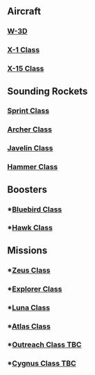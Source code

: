 ## Aircraft
### [W-3D](https://github.com/pike82/KSP-V1.12.3-RP-1/wiki/W-3D)
### [X-1 Class](https://github.com/pike82/KSP-V1.12.3-RP-1/wiki/X-1)
### [X-15 Class](https://github.com/pike82/KSP-V1.12.3-RP-1/wiki/X-15)

## Sounding Rockets
### [Sprint Class](https://github.com/pike82/KSP-V1.12.3-RP-1/wiki/Sprint-Class)
### [Archer Class](https://github.com/pike82/KSP-V1.12.3-RP-1/wiki/Archer-Class)
### [Javelin Class](https://github.com/pike82/KSP-V1.12.3-RP-1/wiki/Javelin-Class)
### [Hammer Class](https://github.com/pike82/KSP-V1.12.3-RP-1/wiki/Hammer-Class)

## Boosters

### *[Bluebird Class](https://github.com/pike82/KSP-V1.12.3-RP-1/wiki/Bluebird-Class)
### *[Hawk Class](https://github.com/pike82/KSP-V1.12.3-RP-1/wiki/Hawk-Class)

## Missions
### *[Zeus Class](https://github.com/pike82/KSP-V1.12.3-RP-1/wiki/Zeus-Class)
### *[Explorer Class](https://github.com/pike82/KSP-V1.12.3-RP-1/wiki/Explorer-Class)
### *[Luna Class](https://github.com/pike82/KSP-V1.12.3-RP-1/wiki/Luna-Class)
### *[Atlas Class](https://github.com/pike82/KSP-V1.12.3-RP-1/wiki/Atlas-Class)
### *[Outreach Class TBC](https://github.com/pike82/KSP-V12.3.1-RP-1/wiki/Outreach-Class)
### *[Cygnus Class TBC](https://github.com/pike82/KSP-V12.3.1-RP-1/wiki/Cygnus-Class)